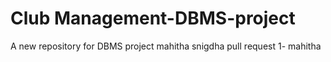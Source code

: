# Club Management-DBMS-project
 A new repository for DBMS project
 mahitha
 snigdha
 pull request 1- mahitha
